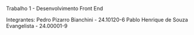 Trabalho 1 - Desenvolvimento Front End

Integrantes: 
Pedro Pizarro Bianchini - 24.10120-6
Pablo Henrique de Souza Evangelista - 24.00001-9
